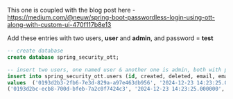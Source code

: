 This one is coupled with the blog post here - https://medium.com/@neuw/spring-boot-passwordless-login-using-ott-along-with-custom-ui-470f117b8e13

Add these entries with two users, **user** and **admin**, and password = **test**

```sql
-- create database
create database spring_security_ott;

-- insert two users, one named user & another one is admin, both with password = test
insert into spring_security_ott.users (id, created, deleted, email, email_verified, enabled, first_name, last_login, last_name, middle_name, modified, password, phone, username)
values  ('0193d2b3-2fb6-7e3d-829a-a97e463db956', '2024-12-23 14:23:25.000000', 0, 'some@email.com', 0, 1, null, '2024-12-23 14:24:02.000000', null, null, '2024-12-23 14:24:07.000000', '$2a$10$GC9kHwD3PvHrtcSBA7TAPe8j92nGFJmQKW5IKxe6bBEf8ouZjuS2u', null, 'user'),
('0193d2bc-ecb8-700d-bfeb-7a2c0f7424c3', '2024-12-23 14:23:25.000000', 0, 'other@email.com', 0, 1, null, '2024-12-23 14:24:02.000000', null, null, '2024-12-23 14:24:07.000000', '$2a$10$GC9kHwD3PvHrtcSBA7TAPe8j92nGFJmQKW5IKxe6bBEf8ouZjuS2u', null, 'admin');
```


